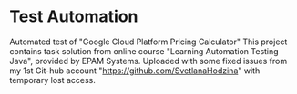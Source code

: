 # Test Automation

Automated test of "Google Cloud Platform Pricing Calculator" 
This project contains task solution from online course "Learning Automation Testing Java", provided by EPAM Systems.
Uploaded with some fixed issues from my 1st Git-hub account "https://github.com/SvetlanaHodzina" with temporary lost access.
